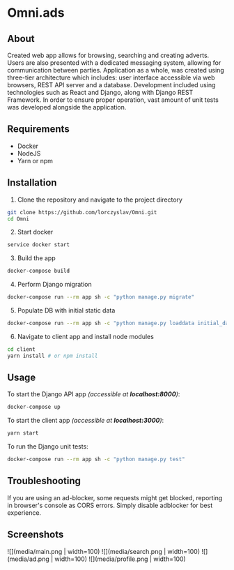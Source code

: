 # Omni.ads
## About

Created web app allows for browsing, searching and creating adverts. Users are also presented with a dedicated messaging system, allowing for communication between parties. Application as a whole, was created using three-tier architecture which includes: user interface accessible via web browsers, REST API server and a database. Development included using technologies such as React and Django, along with Django REST Framework. In order to ensure proper operation, vast amount of unit tests was developed alongside the application.

## Requirements

- Docker
- NodeJS
- Yarn or npm

## Installation

1. Clone the repository and navigate to the project directory
```bash
git clone https://github.com/lorczyslav/Omni.git
cd Omni
```

2. Start docker
```bash
service docker start
```

3. Build the app
```bash
docker-compose build
```

4. Perform Django migration
```bash
docker-compose run --rm app sh -c "python manage.py migrate"
```

5. Populate DB with initial static data
```bash
docker-compose run --rm app sh -c "python manage.py loaddata initial_data.json"
```

6. Navigate to client app and install node modules
```bash
cd client
yarn install # or npm install
```
## Usage

To start the Django API app *(accessible at **localhost:8000**)*:
```bash
docker-compose up
```

To start the client app *(accessible at **localhost:3000**)*:
```bash
yarn start
```

To run the Django unit tests:
```bash
docker-compose run --rm app sh -c "python manage.py test"
```

## Troubleshooting

If you are using an ad-blocker, some requests might get blocked, reporting in browser's console as CORS errors. Simply disable adblocker for best experience.

## Screenshots

![](media/main.png | width=100) ![](media/search.png | width=100) ![](media/ad.png | width=100) ![](media/profile.png | width=100)